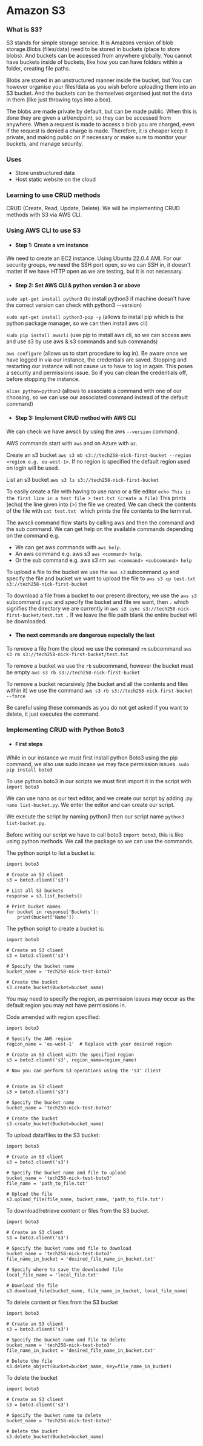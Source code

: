 # Amazon S3

### What is S3?

S3 stands for simple storage service. It is Amazons version of blob storage.Blobs (files/data) need to be stored in buckets (place to store blobs). And buckets can be accessed from anywhere globally. You cannot have buckets inside of buckets, like how you can have folders within a folder, creating file paths.

Blobs are stored in an unstructured manner inside the bucket, but You can however organise your files/data as you wish before uploading them into an S3 bucket. And the buckets can be themselves organised just not the data in them (like just throwing toys into a box).

The blobs are made private by default, but can be made public. When this is done they are given a url/endpoint, so they can be accessed from anywhere. When a request is made to access a blob you are charged, even if the request is denied a charge is made. Therefore, it is cheaper keep it private, and making public on if necessary or make sure to monitor your buckets, and manage security.



### Uses
* Store unstructured data
* Host static website on the cloud


### Learning to use CRUD methods

CRUD (Create, Read, Update, Delete). We will be implementing CRUD methods with S3 via AWS CLI. 


### Using AWS CLI to use S3

* #### Step 1: Create a vm instance

We need to create an EC2 instance. Using Ubuntu 22.0.4 AMI. For our security groups, we need the SSH port open, so we can SSH in, it doesn't matter if we have HTTP open as we are testing, but it is not necessary. 

* #### Step 2: Set AWS CLI & python version 3 or above 


```sudo apt-get install python3``` (to install python3 if machine doesn't have the correct version can check with python3 --version)

```sudo apt-get install python3-pip -y``` (allows to install pip which is the python package manager, so we can then install aws cli)

```sudo pip install awscli``` (use pip to install aws cli, so we can access aws and use s3 by use aws & s3 commands and sub commands)

```aws configure``` (allows us to start procedure to log in). Be aware once we have logged in via our instance, the credentials are saved. Stopping and restarting our instance will not cause us to have to log in again. This poses a security and permissions issue. So if you can clean the credentials off, before stopping the instance.

```alias python=python3``` (allows to associate a command with one of our choosing, so we can use our associated command instead of the default command)

* #### Step 3: Implement CRUD method with AWS CLI

We can check we have awscli by using the aws ```--version``` command. 

AWS commands start with ```aws``` and on Azure with ```az```.

Create an s3 bucket ```aws s3 mb s3://tech258-nick-first-bucket --region <region e.g. eu-west-1>```. If no region is specified the default region used on login will be used.

List an s3 bucket ```aws s3 ls s3://tech258-nick-first-bucket```

To easily create a file with having to use nano or a file editor ```echo This is the first line in a test file > test.txt (create a file)``` This prints (echo) the line given into (>) the file we created. We can check the contents of the file with ```cat test.txt ``` which prints the file contents to the terminal.

The awscli command flow starts by calling aws and then the command and the sub command. We can get help on the available commands depending on the command e.g. 

* We can get aws commands with ```aws help```.
* An aws command e.g. aws s3 ```aws <command> help```.
* Or the sub command e.g. aws s3 rm ```aws <command> <subcommand> help```

To upload a file to the bucket we use the ```aws s3``` subcommand ```cp``` and specify the file and bucket we want to upload the file to  ```aws s3 cp test.txt s3://tech258-nick-first-bucket```  

To download a file from a bucket to our present directory, we use the ```aws s3``` subcommand ```sync``` and specify the bucket and file we want, then ```.``` which signifies the directory we are currently in ```aws s3 sync s3://tech258-nick-first-bucket/test.txt .``` If we leave the file path blank the entire bucket will be downloaded.

* #### The next commands are dangerous especially the last

To remove a file from the cloud we use the command ```rm``` subcommand ```aws s3 rm s3://tech258-nick-first-bucket/test.txt```  

To remove a bucket we use the ```rb``` subcommand, however the bucket must be empty ```aws s3 rb s3://tech258-nick-first-bucket``` 

To remove a bucket recursively (the bucket and all the contents and files within it) we use the command ```aws s3 rb s3://tech258-nick-first-bucket --force``` 

Be careful using these commands as you do not get asked if you want to delete, it just executes the command.

### Implementing CRUD with Python Boto3

* #### First steps

While in our instance we must first install python Boto3 using the pip command, we also use sudo incase we may face permission issues. ```sudo pip install boto3``` 

To use python boto3 in our scripts we must first import it in the script with ```import boto3 ```

We can use nano as our text editor, and we create our script by adding .py. ```nano list-bucket.py```. We enter the editor and can create our script.

We execute the script by naming python3 then our script name ```python3 list-bucket.py```.

Before writing our script we have to call boto3 ```import boto3```, this is like using python methods. We call the package so we can use the commands.

The python script to list a bucket is:
```
import boto3

# Create an S3 client
s3 = boto3.client('s3')

# List all S3 buckets
response = s3.list_buckets()

# Print bucket names
for bucket in response['Buckets']:
    print(bucket['Name'])
```
The python script to create a bucket is:

```
import boto3

# Create an S3 client
s3 = boto3.client('s3')

# Specify the bucket name
bucket_name = 'tech258-nick-test-boto3'

# Create the bucket
s3.create_bucket(Bucket=bucket_name)
```
You may need to specify the region, as permission issues may occur as the default region you may not have permissions in. 

Code amended with region specified:

```
import boto3

# Specify the AWS region
region_name = 'eu-west-1'  # Replace with your desired region

# Create an S3 client with the specified region
s3 = boto3.client('s3', region_name=region_name)

# Now you can perform S3 operations using the 's3' client


# Create an S3 client
s3 = boto3.client('s3')

# Specify the bucket name
bucket_name = 'tech258-nick-test-boto3'

# Create the bucket
s3.create_bucket(Bucket=bucket_name)
```

To upload data/files to the S3 bucket:

```
import boto3

# Create an S3 client
s3 = boto3.client('s3')

# Specify the bucket name and file to upload
bucket_name = 'tech258-nick-test-boto3'
file_name = 'path_to_file.txt'

# Upload the file
s3.upload_file(file_name, bucket_name, 'path_to_file.txt')
```

To download/retrieve content or files from the S3 bucket.

```
import boto3

# Create an S3 client
s3 = boto3.client('s3')

# Specify the bucket name and file to download
bucket_name = 'tech258-nick-test-boto3'
file_name_in_bucket = 'desired_file_name_in_bucket.txt'

# Specify where to save the downloaded file
local_file_name = 'local_file.txt'

# Download the file
s3.download_file(bucket_name, file_name_in_bucket, local_file_name)
```

To delete content or files from the S3 bucket

```
import boto3

# Create an S3 client
s3 = boto3.client('s3')

# Specify the bucket name and file to delete
bucket_name = 'tech258-nick-test-boto3'
file_name_in_bucket = 'desired_file_name_in_bucket.txt'

# Delete the file
s3.delete_object(Bucket=bucket_name, Key=file_name_in_bucket)
```

To delete the bucket

```
import boto3

# Create an S3 client
s3 = boto3.client('s3')

# Specify the bucket name to delete
bucket_name = 'tech258-nick-test-boto3'

# Delete the bucket
s3.delete_bucket(Bucket=bucket_name)
```





